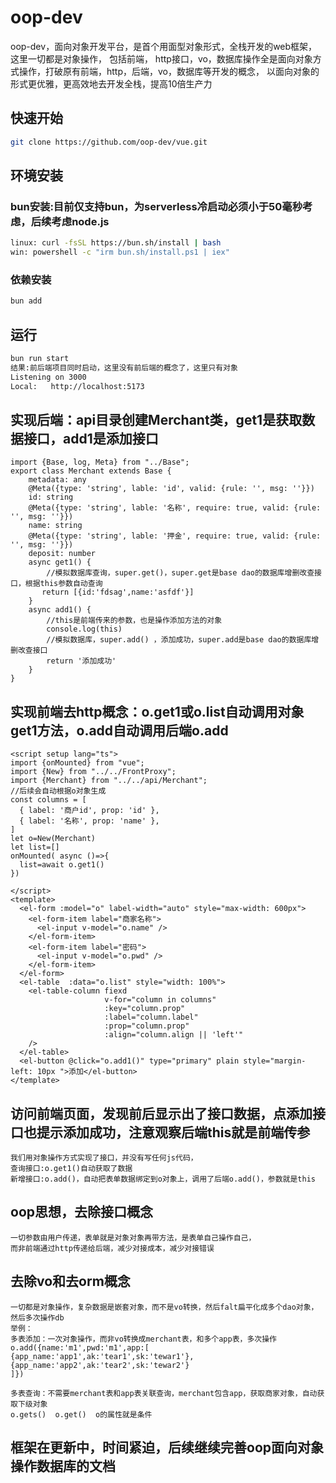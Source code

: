 # oop-dev
oop-dev，面向对象开发平台，是首个用面型对象形式，全栈开发的web框架，这里一切都是对象操作， 包括前端，
http接口，vo，数据库操作全是面向对象方式操作，打破原有前端，http，后端，vo，数据库等开发的概念，
以面向对象的形式更优雅，更高效地去开发全栈，提高10倍生产力
## 快速开始
```sh
git clone https://github.com/oop-dev/vue.git
```

## 环境安装  
### bun安装:目前仅支持bun，为serverless冷启动必须小于50毫秒考虑，后续考虑node.js
```sh
linux: curl -fsSL https://bun.sh/install | bash
win: powershell -c "irm bun.sh/install.ps1 | iex"
```
### 依赖安装
```sh
bun add
```

## 运行
```sh
bun run start
结果:前后端项目同时启动，这里没有前后端的概念了，这里只有对象
Listening on 3000
Local:   http://localhost:5173
```

## 实现后端：api目录创建Merchant类，get1是获取数据接口，add1是添加接口
```
import {Base, log, Meta} from "../Base";
export class Merchant extends Base {
    metadata: any
    @Meta({type: 'string', lable: 'id', valid: {rule: '', msg: ''}})
    id: string
    @Meta({type: 'string', lable: '名称', require: true, valid: {rule: '', msg: ''}})
    name: string
    @Meta({type: 'string', lable: '押金', require: true, valid: {rule: '', msg: ''}})
    deposit: number
    async get1() {
        //模拟数据库查询，super.get()，super.get是base dao的数据库增删改查接口，根据this参数自动查询
       return [{id:'fdsag',name:'asfdf'}]
    }
    async add1() {
        //this是前端传来的参数，也是操作添加方法的对象
        console.log(this)
        //模拟数据库，super.add() ，添加成功，super.add是base dao的数据库增删改查接口
        return '添加成功'
    }
}
``` 
## 实现前端去http概念：o.get1或o.list自动调用对象get1方法，o.add自动调用后端o.add
```
<script setup lang="ts">
import {onMounted} from "vue";
import {New} from "../../FrontProxy";
import {Merchant} from "../../api/Merchant";
//后续会自动根据o对象生成
const columns = [
  { label: '商户id', prop: 'id' },
  { label: '名称', prop: 'name' },
]
let o=New(Merchant)
let list=[]
onMounted( async ()=>{
  list=await o.get1()
})

</script>
<template>
  <el-form :model="o" label-width="auto" style="max-width: 600px">
    <el-form-item label="商家名称">
      <el-input v-model="o.name" />
    </el-form-item>
    <el-form-item label="密码">
      <el-input v-model="o.pwd" />
    </el-form-item>
  </el-form>
  <el-table  :data="o.list" style="width: 100%">
    <el-table-column fiexd
                     v-for="column in columns"
                     :key="column.prop"
                     :label="column.label"
                     :prop="column.prop"
                     :align="column.align || 'left'"
    />
  </el-table>
  <el-button @click="o.add1()" type="primary" plain style="margin-left: 10px ">添加</el-button>
</template>
```
## 访问前端页面，发现前后显示出了接口数据，点添加接口也提示添加成功，注意观察后端this就是前端传参
```
我们用对象操作方式实现了接口，并没有写任何js代码，
查询接口:o.get1()自动获取了数据
新增接口:o.add()，自动把表单数据绑定到o对象上，调用了后端o.add()，参数就是this
```

## oop思想，去除接口概念
```
一切参数由用户传递，表单就是对象对象再带方法，是表单自己操作自己，
而非前端通过http传递给后端，减少对接成本，减少对接错误
```


## 去除vo和去orm概念
```
一切都是对象操作，复杂数据是嵌套对象，而不是vo转换，然后falt扁平化成多个dao对象，然后多次操作db
举例：
多表添加：一次对象操作，而非vo转换成merchant表，和多个app表，多次操作
o.add({name:'m1',pwd:'m1',app:[
{app_name:'app1',ak:'tear1',sk:'tewar1'},
{app_name:'app2',ak:'tear2',sk:'tewar2'}
]})

多表查询：不需要merchant表和app表关联查询，merchant包含app，获取商家对象，自动获取下级对象
o.gets()  o.get()  o的属性就是条件
```
## 框架在更新中，时间紧迫，后续继续完善oop面向对象操作数据库的文档
